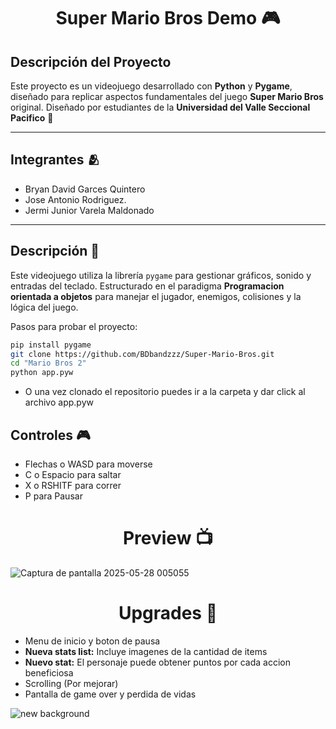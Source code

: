 
<h1 align="center">Super Mario Bros Demo 🎮 </h1>


## Descripción del Proyecto

Este proyecto es un videojuego desarrollado con **Python** y **Pygame**, diseñado para replicar aspectos fundamentales del juego **Super Mario Bros** original. Diseñado por estudiantes de la **Universidad del Valle Seccional Pacifico** 🔰

---

## Integrantes 🫂

- Bryan David Garces Quintero 
- Jose Antonio Rodriguez.
- Jermi Junior Varela Maldonado

---

## Descripción 📄

Este videojuego utiliza la librería `pygame` para gestionar gráficos, sonido y entradas del teclado. Estructurado en el paradigma **Programacion orientada a objetos** para manejar el jugador, enemigos, colisiones y  la lógica del juego.


Pasos para probar el proyecto: 
```bash
pip install pygame
git clone https://github.com/BDbandzzz/Super-Mario-Bros.git
cd "Mario Bros 2"
python app.pyw
```
- O una vez clonado el repositorio puedes ir a la carpeta y dar click al archivo app.pyw 

## Controles 🎮

- Flechas o WASD para moverse
- C o Espacio para saltar
- X o RSHITF para correr
- P para Pausar 


<h1 align="center"> Preview 📺 </h1>

![Captura de pantalla 2025-05-28 005055](https://github.com/user-attachments/assets/ecac864a-83ca-4be9-8ee6-6a0e19ad4eca)

## <h1 align="center"> Upgrades 🔄️ </h1>

- Menu de inicio y boton de pausa
- **Nueva stats list:** Incluye imagenes de la cantidad de items
- **Nuevo stat:** El personaje puede obtener puntos por cada accion beneficiosa
- Scrolling (Por mejorar)
- Pantalla de game over y perdida de vidas




![new background](https://github.com/user-attachments/assets/1e1fb351-2583-4fef-8abc-073f900b5ea9)

  
